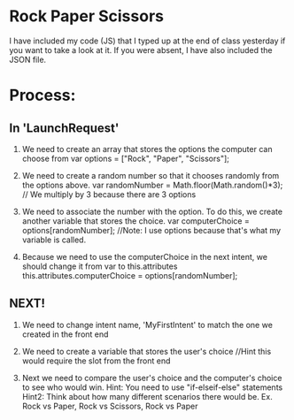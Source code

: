 # Rock Paper Scissors 

I have included my code (JS) that I typed up at the end of class yesterday if you want to take a look at it. 
If you were absent, I have also included the JSON file. 

# Process: 

## In 'LaunchRequest'
1. We need to create an array that stores the options the computer can choose from 
    var options = ["Rock", "Paper", "Scissors"]; 
    
2. We need to create a random number so that it chooses randomly from the options above.
    var randomNumber = Math.floor(Math.random()*3);
    // We multiply by 3 because there are 3 options

3. We need to associate the number with the option. To do this, we create another variable that stores the choice. 
    var computerChoice = options[randomNumber]; 
    //Note: I use options because that's what my variable is called. 

4. Because we need to use the computerChoice in the next intent, we should change it from var to this.attributes
    this.attributes.computerChoice = options[randomNumber]; 
    
    
## NEXT! 
1. We need to change intent name, 'MyFirstIntent' to match the one we created in the front end 

2. We need to create a variable that stores the user's choice 
  //Hint this would require the slot from the front end 
  
3. Next we need to compare the user's choice and the computer's choice to see who would win. 
    Hint: You need to use "if-elseif-else" statements 
    Hint2: Think about how many different scenarios there would be. 
          Ex. Rock vs Paper, Rock vs Scissors, Rock vs Paper
